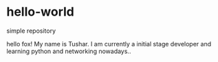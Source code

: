 # hello-world
simple repository

hello fox!
My name is Tushar. I am currently a initial stage developer and learning python and networking nowadays.. 
